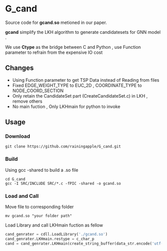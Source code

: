 # G_cand

Source code for **gcand.so** metioned in our paper.

**gcand** simplify the LKH algorithm to generate candidatesets for GNN model . 

We use **Ctype** as the bridge between C and Python , use Function parameter to refrain from the expensive IO cost 

## Changes

- Using Function parameter to get TSP Data instead of Reading from files
- Fixed EDGE_WEIGHT_TYPE to EUC_2D , COORDINATE_TYPE to NODE_COORD_SECTION
- Only retain the CandidateSet part (CreateCandidateSet.c) in LKH , remove others
- No main fuction , Only LKHmain for python to invoke

## Usage

### Download

```shell
git clone https://github.com/rainingapple/G_cand.git
```

### Build

Using gcc -shared to build a .so file

```shell
cd G_cand
gcc -I SRC/INCLUDE SRC/*.c -fPIC -shared -o gcand.so
```

### Load and Call

Move file to corresponding folder

```shell
mv gcand.so "your folder path"
```

Load Library and call LKHmain fuction as fellow

```python
cand_genrater = cdll.LoadLibrary('./gcand.so')
cand_genrater.LKHmain.restype = c_char_p
cand = cand_genrater.LKHmain(create_string_buffer(data_str.encode('utf-8'))).decode("utf-8").split("\n")
```

